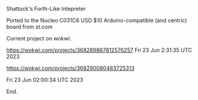 Shattuck's Forth-Like Intepreter

Ported to the Nucleo C031C6 USD $10 Arduino-compatible (and centric) board from st.com

Current project on wokwi:

  https://wokwi.com/projects/368289867812576257  Fri 23 Jun 2:31:35 UTC 2023

  https://wokwi.com/projects/368290080483725313

Fri 23 Jun 02:00:34 UTC 2023

End.

